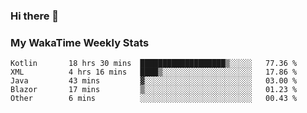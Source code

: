 ### Hi there 👋

<!--
**royschrauwen/royschrauwen** is a ✨ _special_ ✨ repository because its `README.md` (this file) appears on your GitHub profile.

Here are some ideas to get you started:

- 🔭 I’m currently working on ...
- 🌱 I’m currently learning ...
- 👯 I’m looking to collaborate on ...
- 🤔 I’m looking for help with ...
- 💬 Ask me about ...
- 📫 How to reach me: ...
- 😄 Pronouns: ...
- ⚡ Fun fact: ...
-->


### My WakaTime Weekly Stats
<!--START_SECTION:waka-->

```text
Kotlin       18 hrs 30 mins  ███████████████████▒░░░░░   77.36 %
XML          4 hrs 16 mins   ████▒░░░░░░░░░░░░░░░░░░░░   17.86 %
Java         43 mins         ▓░░░░░░░░░░░░░░░░░░░░░░░░   03.00 %
Blazor       17 mins         ▒░░░░░░░░░░░░░░░░░░░░░░░░   01.23 %
Other        6 mins          ░░░░░░░░░░░░░░░░░░░░░░░░░   00.43 %
```

<!--END_SECTION:waka-->

